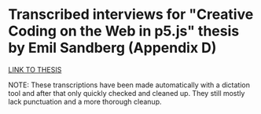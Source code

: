 # Transcribed interviews for "Creative Coding on the Web in p5.js" thesis by Emil Sandberg (Appendix D)

[LINK TO THESIS](http://urn.kb.se/resolve?urn=urn:nbn:se:bth-17941)

NOTE: These transcriptions have been made automatically with a dictation tool and after that only quickly checked and cleaned up. They still mostly lack punctuation and a more thorough cleanup.
